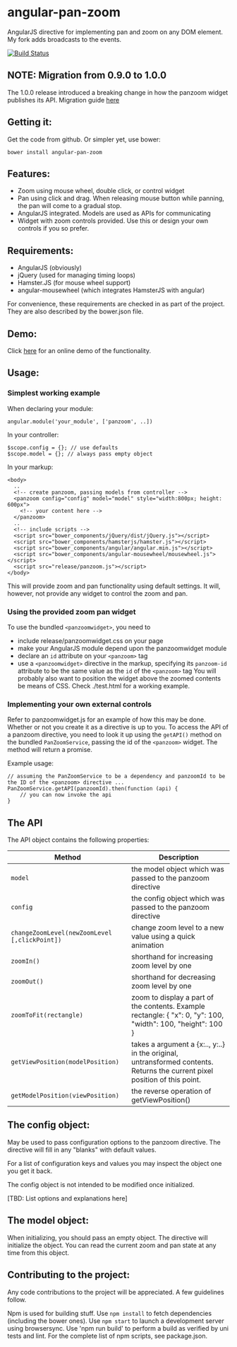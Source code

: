 

angular-pan-zoom
================

AngularJS directive for implementing pan and zoom on any DOM element. My fork adds broadcasts to the events.

[![Build Status](https://travis-ci.org/mvindahl/angular-pan-zoom.svg?branch=master)](https://travis-ci.org/mvindahl/angular-pan-zoom)

NOTE: Migration from 0.9.0 to 1.0.0
-----------------------------------
The 1.0.0 release introduced a breaking change in how the panzoom widget publishes its API. Migration guide [here](https://github.com/mvindahl/angular-pan-zoom/wiki/Migrating-from-0.9.0-to-1.0.0)

Getting it:
-----------
Get the code from github. Or simpler yet, use bower:
```
bower install angular-pan-zoom
```

Features:
---------
- Zoom using mouse wheel, double click, or control widget
- Pan using click and drag. When releasing mouse button while panning, the pan will come to a gradual stop.
- AngularJS integrated. Models are used as APIs for communicating
- Widget with zoom controls provided. Use this or design your own controls if you so prefer.

Requirements:
-------------
- AngularJS (obviously)
- jQuery (used for managing timing loops)
- Hamster.JS (for mouse wheel support)
- angular-mousewheel (which integrates HamsterJS with angular)

For convenience, these requirements are checked in as part of the project. They are also described by the bower.json file.

Demo:
-----
Click [here](http://htmlpreview.github.io/?http://rawgithub.com/mvindahl/angular-pan-zoom/master/demo/demo.dev.html) for an online demo of
the functionality.

Usage:
------
### Simplest working example

When declaring your module:
```
angular.module('your_module', ['panzoom', ..])
```

In your controller:
```
$scope.config = {}; // use defaults
$scope.model = {}; // always pass empty object
```

In your markup:
```
<body>
  ..
  <!-- create panzoom, passing models from controller -->
  <panzoom config="config" model="model" style="width:800px; height: 600px">
    <!-- your content here -->
  </panzoom>
  ..
  <!-- include scripts -->
  <script src="bower_components/jQuery/dist/jQuery.js"></script>
  <script src="bower_components/hamsterjs/hamster.js"></script>
  <script src="bower_components/angular/angular.min.js"></script>
  <script src="bower_components/angular-mousewheel/mousewheel.js"></script>
  <script src="release/panzoom.js"></script>
</body>
```

This will provide zoom and pan functionality using default settings. It will, however, not provide any widget to control the zoom and pan.

### Using the provided zoom pan widget

To use the bundled `<panzoomwidget>`, you need to
- include release/panzoomwidget.css on your page
- make your AngularJS module depend upon the panzoomwidget module
- declare an `id` attribute on your `<panzoom>` tag
- use a `<panzoomwidget>` directive in the markup, specifying its `panzoom-id` attribute to be the same value as the `id` of the `<panzoom>` tag
You will probably also want to position the widget above the zoomed contents be means of CSS. Check ./test.html for a working example.

### Implementing your own external controls

Refer to panzoomwidget.js for an example of how this may be done. Whether or not you create it as a directive is up to you. To access
the API of a panzoom directive, you need to look it up using the `getAPI()` method on the bundled `PanZoomService`, passing the id of the
`<panzoom>` widget. The method will return a promise.

Example usage:
```
// assuming the PanZoomService to be a dependency and panzoomId to be the ID of the <panzoom> directive ...
PanZoomService.getAPI(panzoomId).then(function (api) {
    // you can now invoke the api
}
```

The API
-------
The API object contains the following properties:

Method                           | Description
-------------------------------- | -----------
`model`                          | the model object which was passed to the panzoom directive
`config`                         | the config object which was passed to the panzoom directive
`changeZoomLevel(newZoomLevel [,clickPoint])`              | change zoom level to a new value using a quick animation
`zoomIn()`                       | shorthand for increasing zoom level by one
`zoomOut()`                      | shorthand for decreasing zoom level by one
`zoomToFit(rectangle)`           | zoom to display a part of the contents. Example rectangle: { "x": 0, "y": 100, "width": 100, "height": 100 }
`getViewPosition(modelPosition)` | takes a argument a {x:.., y:..} in the original, untransformed contents. Returns the current pixel position of this point.
`getModelPosition(viewPosition)` | the reverse operation of getViewPosition()


The config object:
------------------
May be used to pass configuration options to the panzoom directive. The directive will fill
in any "blanks" with default values.

For a list of configuration keys and values you may inspect the object one you get it back.

The config object is not intended to be modified once initialized.

[TBD: List options and explanations here]


The model object:
-----------------
When initializing, you should pass an empty object. The directive will initialize the object.
You can read the current zoom and pan state at any time from this object.


Contributing to the project:
----------------------------
Any code contributions to the project will be appreciated. A few guidelines follow.

Npm is used for building stuff. Use `npm install` to fetch dependencies (including the bower ones). Use `npm start` to launch a development server using browsersync. Use 'npm run build' to perform a build as verified by uni tests and lint.
For the complete list of npm scripts, see package.json.
